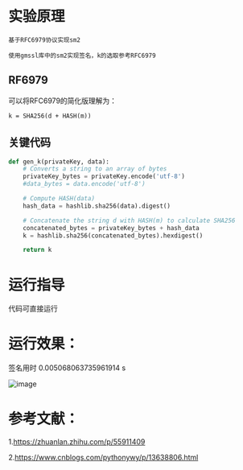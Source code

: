 # 实验原理

    基于RFC6979协议实现sm2

    使用gmssl库中的sm2实现签名，k的选取参考RFC6979

## RF6979

可以将RFC6979的简化版理解为：

`k = SHA256(d + HASH(m))`

## 关键代码

```python
def gen_k(privateKey, data):
    # Converts a string to an array of bytes
    privateKey_bytes = privateKey.encode('utf-8')
    #data_bytes = data.encode('utf-8')

    # Compute HASH(data)
    hash_data = hashlib.sha256(data).digest()

    # Concatenate the string d with HASH(m) to calculate SHA256
    concatenated_bytes = privateKey_bytes + hash_data
    k = hashlib.sha256(concatenated_bytes).hexdigest()

    return k
```


# 运行指导

代码可直接运行

# 运行效果：

签名用时 0.005068063735961914 s

![image](https://github.com/korangar-group42num1/group42/assets/129478905/35279080-8fe7-466b-ac1b-7a679aad6d13)

# 参考文献：

1.https://zhuanlan.zhihu.com/p/55911409

2.https://www.cnblogs.com/pythonywy/p/13638806.html
